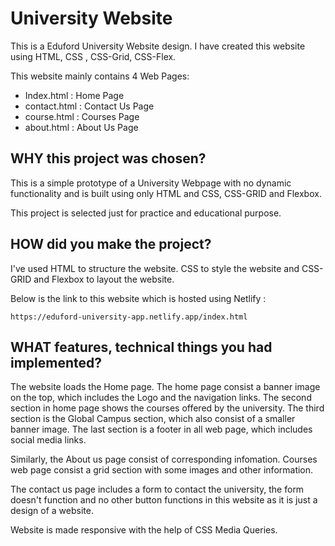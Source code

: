 
# University Website

This is a Eduford University Website design. I have created this website using HTML, CSS , CSS-Grid, CSS-Flex.

This website mainly contains 4 Web Pages:

* Index.html : Home Page
* contact.html : Contact Us Page
* course.html : Courses Page
* about.html : About Us Page






## WHY this project was chosen?

This is a simple prototype of a University Webpage with no dynamic functionality and is built using only HTML and CSS, CSS-GRID and Flexbox.

This project is selected just for practice and educational purpose. 

## HOW did you make the project?

I've used HTML to structure the website. CSS to style the website and CSS-GRID and Flexbox to layout the website.

Below is the link to this website which is hosted using Netlify : 

```
https://eduford-university-app.netlify.app/index.html
```


## WHAT features, technical things you had implemented?

The website loads the Home page. The home page consist a banner image on the top, which includes the Logo and the navigation links. The second section in home page shows the courses offered by the university. The third section is the Global Campus section, which also consist of a smaller banner image. The last section is a footer in all web page, which includes social media links.

Similarly, the About us page consist of corresponding infomation. Courses web page consist a grid section with some images and other information.

The contact us page includes a form to contact the university, the form doesn't function and no other button functions in this website as it is just a design of a website.

Website is made responsive with the help of CSS Media Queries.
